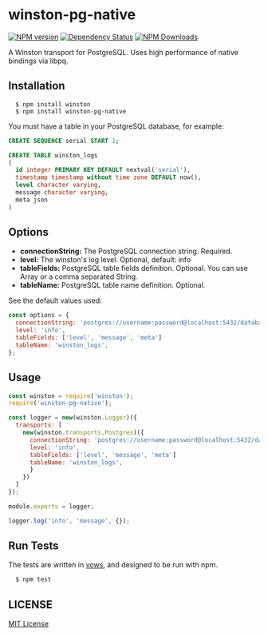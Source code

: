 # winston-pg-native

[![NPM version](https://img.shields.io/npm/v/winston-pg-native.svg)](https://npmjs.org/package/winston-pg-native)
[![Dependency Status](https://david-dm.org/ofkindness/winston-pg-native.svg?theme=shields.io)](https://david-dm.org/ofkindness/winston-pg-native)
[![NPM Downloads](https://img.shields.io/npm/dm/winston-pg-native.svg)](https://npmjs.org/package/winston-pg-native)

A Winston transport for PostgreSQL. Uses high performance of native bindings via libpq.

## Installation

```console
  $ npm install winston
  $ npm install winston-pg-native
```

You must have a table in your PostgreSQL database, for example:

```sql
CREATE SEQUENCE serial START 1;

CREATE TABLE winston_logs
(
  id integer PRIMARY KEY DEFAULT nextval('serial'),
  timestamp timestamp without time zone DEFAULT now(),
  level character varying,
  message character varying,
  meta json
)
```

## Options

-	**connectionString:** The PostgreSQL connection string. Required.
-	**level:** The winston's log level. Optional, default: info
-	**tableFields:** PostgreSQL table fields definition. Optional. You can use Array or a comma separated String.
-	**tableName:** PostgreSQL table name definition. Optional.

See the default values used:

```js
const options = {
  connectionString: 'postgres://username:password@localhost:5432/database',
  level: 'info',
  tableFields: ['level', 'message', 'meta']
  tableName: 'winston_logs',
};
```

## Usage

```js
const winston = require('winston');
require('winston-pg-native');

const logger = new(winston.Logger)({
  transports: [
    new(winston.transports.Postgres)({
      connectionString: 'postgres://username:password@localhost:5432/database',
      level: 'info',
      tableFields: ['level', 'message', 'meta']
      tableName: 'winston_logs',
      }
    })
  ]
});

module.exports = logger;
```

```js
logger.log('info', 'message', {});
```

## Run Tests

The tests are written in [vows](http://vowsjs.org), and designed to be run with npm.

```bash
  $ npm test
```

## LICENSE

[MIT License](http://en.wikipedia.org/wiki/MIT_License)
